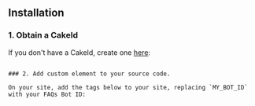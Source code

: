 
## Installation

### 1. Obtain a CakeId

If you don't have a CakeId, create one [here](https://www.datacakes.ai/): 
```

### 2. Add custom element to your source code.

On your site, add the tags below to your site, replacing `MY_BOT_ID` with your FAQs Bot ID:
```
<cubie-widget cakeId="MY_CAKE_ID"></cubie-widget>
<script src="https://widget-ten-rosy.vercel.app/widget.js"></script>

```
